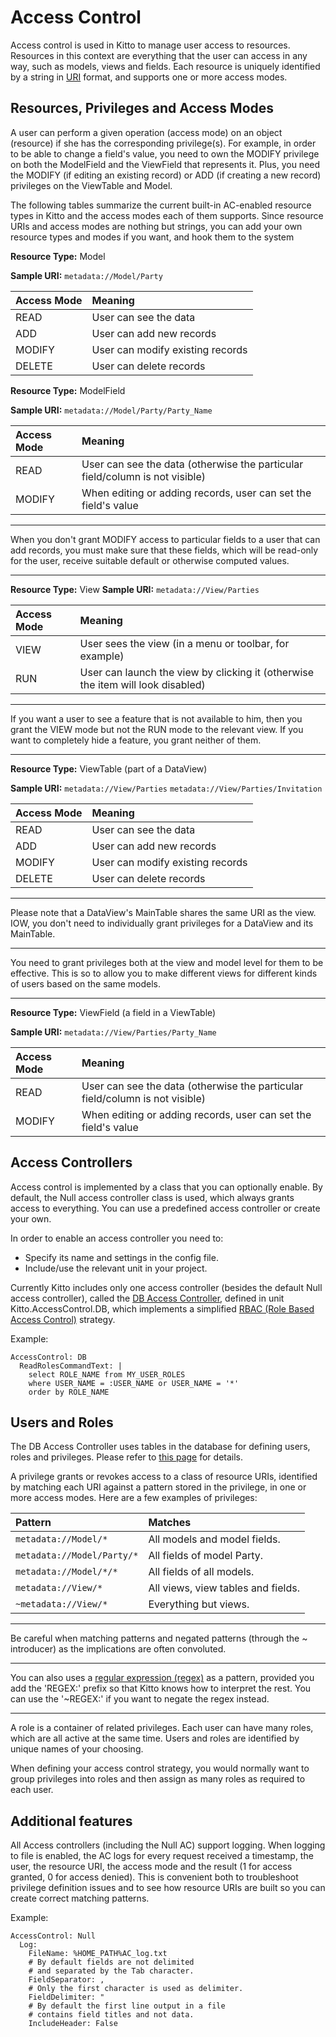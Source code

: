 # Access Control #

Access control is used in Kitto to manage user access to resources. Resources in this context are everything that the user can access in any way, such as models, views and fields. Each resource is uniquely identified by a string in [URI](http://en.wikipedia.org/wiki/Uniform_resource_identifier) format, and supports one or more access modes.

## Resources, Privileges and Access Modes ##

A user can perform a given operation (access mode) on an object (resource) if she has the corresponding privilege(s). For example, in order to be able to change a field's value, you need to own the MODIFY privilege on both the ModelField and the ViewField that represents it. Plus, you need the MODIFY (if editing an existing record) or ADD (if creating a new record) privileges on the ViewTable and Model.

The following tables summarize the current built-in AC-enabled resource types in Kitto and the access modes each of them supports. Since resource URIs and access modes are nothing but strings, you can add your own resource types and modes if you want, and hook them to the system

**Resource Type:** Model

**Sample URI:** `metadata://Model/Party`

| **Access Mode** | **Meaning** |
|:----------------|:------------|
| READ          | User can see the data |
| ADD           | User can add new records |
| MODIFY        | User can modify existing records |
| DELETE        | User can delete records |

**Resource Type:** ModelField

**Sample URI:** `metadata://Model/Party/Party_Name`

| **Access Mode** | **Meaning** |
|:----------------|:------------|
| READ          | User can see the data (otherwise the particular field/column is not visible) |
| MODIFY        | When editing or adding records, user can set the field's value |

---

When you don't grant MODIFY access to particular fields to a user that can add records, you must make sure that these fields, which will be read-only for the user, receive suitable default or otherwise computed values.

---


**Resource Type:** View
**Sample URI:** `metadata://View/Parties`

| **Access Mode** | **Meaning** |
|:----------------|:------------|
| VIEW          | User sees the view (in a menu or toolbar, for example) |
| RUN           | User can launch the view by clicking it (otherwise the item will look disabled) |

---

If you want a user to see a feature that is not available to him, then you grant the VIEW mode but not the RUN mode to the relevant view.
If you want to completely hide a feature, you grant neither of them.

---


**Resource Type:** ViewTable (part of a DataView)

**Sample URI:** `metadata://View/Parties` `metadata://View/Parties/Invitation`

| **Access Mode** | **Meaning** |
|:----------------|:------------|
| READ          | User can see the data |
| ADD           | User can add new records |
| MODIFY        | User can modify existing records |
| DELETE        | User can delete records |

---

Please note that a DataView's MainTable shares the same URI as the view. IOW, you don't need to individually grant privileges for a DataView and its MainTable.

---

You need to grant privileges both at the view and model level for them to be effective. This is so to allow you to make different views for different kinds of users based on the same models.

---


**Resource Type:** ViewField (a field in a ViewTable)

**Sample URI:** `metadata://View/Parties/Party_Name`

| **Access Mode** | **Meaning** |
|:----------------|:------------|
| READ          | User can see the data (otherwise the particular field/column is not visible) |
| MODIFY        | When editing or adding records, user can set the field's value |

## Access Controllers ##

Access control is implemented by a class that you can optionally enable. By default, the Null access controller class is used, which always grants access to everything. You can use a predefined access controller or create your own.

In order to enable an access controller you need to:

  * Specify its name and settings in the config file.
  * Include/use the relevant unit in your project.

Currently Kitto includes only one access controller (besides the default Null access controller), called the [DB Access Controller](http://www.ethea.it/docs/kitto/en/ref/TKDBAccessController.html), defined in unit Kitto.AccessControl.DB, which implements a simplified [RBAC (Role Based Access Control)](http://en.wikipedia.org/wiki/Role-based_access_control) strategy.

Example:
```
AccessControl: DB
  ReadRolesCommandText: |
    select ROLE_NAME from MY_USER_ROLES
    where USER_NAME = :USER_NAME or USER_NAME = '*'
    order by ROLE_NAME
```

## Users and Roles ##

The DB Access Controller uses tables in the database for defining users, roles and privileges. Please refer to [this page](http://www.ethea.it/docs/kitto/en/ref/TKDBAccessController.html) for details.

A privilege grants or revokes access to a class of resource URIs, identified by matching each URI against a pattern stored in the privilege, in one or more access modes. Here are a few examples of privileges:

| **Pattern**                  | **Matches** |
|:-----------------------------|:------------|
| `metadata://Model/*`       | All models and model fields. |
| `metadata://Model/Party/*` | All fields of model Party. |
| `metadata://Model/*/*`     | All fields of all models. |
| `metadata://View/*`        | All views, view tables and fields. |
| `~metadata://View/*`       | Everything but views. |

---

Be careful when matching patterns and negated patterns (through the ~ introducer) as the implications are often convoluted.

---

You can also uses a [regular expression (regex)](http://en.wikipedia.org/wiki/Regular_expression) as a pattern, provided you add the 'REGEX:' prefix so that Kitto knows how to interpret the rest. You can use the '~REGEX:' if you want to negate the regex instead.

---


A role is a container of related privileges. Each user can have many roles, which are all active at the same time. Users and roles are identified by unique names of your choosing.

When defining your access control strategy, you would normally want to group privileges into roles and then assign as many roles as required to each user.

## Additional features ##

All Access controllers (including the Null AC) support logging. When logging to file is enabled, the AC logs for every request received a timestamp, the user, the resource URI, the access mode and the result (1 for access granted, 0 for access denied). This is convenient both to troubleshoot privilege definition issues and to see how resource URIs are built so you can create correct matching patterns.

Example:
```
AccessControl: Null
  Log:
    FileName: %HOME_PATH%AC_log.txt
    # By default fields are not delimited
    # and separated by the Tab character.
    FieldSeparator: ,
    # Only the first character is used as delimiter.
    FieldDelimiter: "
    # By default the first line output in a file
    # contains field titles and not data.
    IncludeHeader: False
```